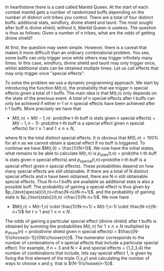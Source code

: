 In hearthstone there is a card called Mantid Queen. At the start of each combat mantid gets a number of randomized buffs depending on the number of 
distinct unit tribes you control. There are a total of four distinct buffs: additional stats, windfury, divine shield and taunt. The most sought after buff is 
divine shield, without it, Mantid Queen is useless. The question is thus as follows: Given a number of n tribes, what are the odds of getting divine shield?

At first, the question may seem simple. However, there is a caveat that makes it more difficult than an ordinary combinatorial problem. You see, some buffs can only
trigger once while others may trigger infinitely many times. In this case, windfury, divine shield and taunt may only trigger once, whilst additional stats
can be obtained multiple times. Let us call effects that may only trigger once "special effects".

To solve the problem we use a dynamic programming approach. We start by introducing the function M(t,n), the probability that we trigger n special effects
given a total of t buffs. The main idea is that M(t,n) only depends on the state of the previous event. A total of n special effects after t buffs can only be achieved 
if either n-1 or n special effects have been achieved after t-1 buffs. More precisely we have that
* $M(t,n) = M(t-1,n) \cdot$ prob(the t-th buff is stats given n special effects) + $M(t-1,n-1) \cdot$ prob(the t-th buff is a special effect given n special effects) for $t \geq 1$ and $1 \leq n \leq N$,

where N is the total distinct special effects. It is obvious that $M(0,n)=100$% for all n as we cannot obtain a special effect if no buff is triggered. To continue we have $M(t,0) = \frac{1}{N+1}$.  We now have the initial states, what remains to be able
to calculate $M(t,n)$ is $p_{\text{stats}}$(t,n) = prob(the t-th buff is stats given n special effects) and $p_{\text{special}}$(t,n)=prob(the t-th buff is a special effect given n special effects). These probabilities depend on how many special effects are still obtainable. If there are a total of N distinct special effects and n have been obtained, there are N-n still obtainable special effects. Thus N-n+1 buffs are available as additional stats is also a possible buff. The probability of gaining a special effect is thus given by $p_{\text{special}}(t,n)=\frac{N-n}{N-n+1}$. and the probability of gaining stats is $p_{\text{stats}}(t,n) =\frac{1}{N-n+1}$. We now have
* $M(t,n) = M(t-1,n) \cdot \frac{1}{N-n+1}  + M(t-1,n-1) \cdot \frac{N-n}{N-n+1}$ for $t \geq 1$ and $1 \leq n \leq N$ . 

The odds of gaining a particular special effect (divine shield) after t buffs is obtained by summing the probabilities $M(t,n)$ for $1 \leq n \leq N$ multiplied by $p_{divine}(n)$ = prob(divine shield given n special effects) = $\frac{{N-1}\choose{n-1}}{{N}\choose{n}}$. The numerator corresponds to the number of combinations of $n$ special effects that include a particular special effect. For example, if n = 3 and N = 4 and special effects = {1,2,3,4} the number of combinations that include, lets say special effect 1, is given by fixing the first element of the triple (1,x,y) and calculating the number of ways to choose x and y, that is ${N-1}\choose{n-1}}$.

